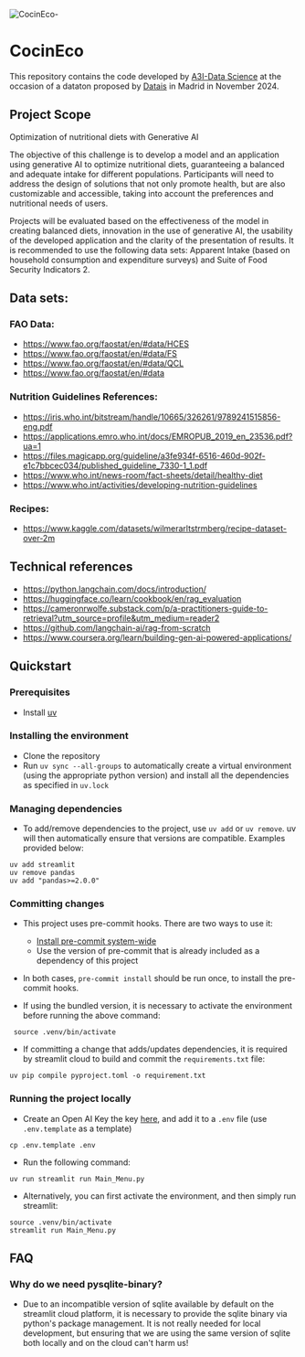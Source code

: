 
![CocinEco-](https://github.com/user-attachments/assets/3e3c7846-ea11-45e3-ae9f-94575fc36ae8)


# CocinEco

This repository contains the code developed by [A3I-Data Science](https://a3i-datascience.github.io/) at the occasion of a dataton proposed by [Datais](https://www.datais.es/dataton-sostenibilidad) in Madrid in November 2024.


## Project Scope

Optimization of nutritional diets with Generative AI

The objective of this challenge is to develop a model and an application using generative AI to optimize nutritional diets, guaranteeing a balanced and adequate intake for different populations. Participants will need to address the design of solutions that not only promote health, but are also customizable and accessible, taking into account the preferences and nutritional needs of users.

Projects will be evaluated based on the effectiveness of the model in creating balanced diets, innovation in the use of generative AI, the usability of the developed application and the clarity of the presentation of results. It is recommended to use the following data sets: Apparent Intake (based on household consumption and expenditure surveys) and Suite of Food Security Indicators 2.

## Data sets:

### FAO Data:

* https://www.fao.org/faostat/en/#data/HCES
* https://www.fao.org/faostat/en/#data/FS
* https://www.fao.org/faostat/en/#data/QCL
* https://www.fao.org/faostat/en/#data

### Nutrition Guidelines References:

* https://iris.who.int/bitstream/handle/10665/326261/9789241515856-eng.pdf
* https://applications.emro.who.int/docs/EMROPUB_2019_en_23536.pdf?ua=1
* https://files.magicapp.org/guideline/a3fe934f-6516-460d-902f-e1c7bbcec034/published_guideline_7330-1_1.pdf
* https://www.who.int/news-room/fact-sheets/detail/healthy-diet
* https://www.who.int/activities/developing-nutrition-guidelines

### Recipes:
* https://www.kaggle.com/datasets/wilmerarltstrmberg/recipe-dataset-over-2m

## Technical references

* https://python.langchain.com/docs/introduction/
* https://huggingface.co/learn/cookbook/en/rag_evaluation
* https://cameronrwolfe.substack.com/p/a-practitioners-guide-to-retrieval?utm_source=profile&utm_medium=reader2
* https://github.com/langchain-ai/rag-from-scratch
* https://www.coursera.org/learn/building-gen-ai-powered-applications/

## Quickstart

### Prerequisites
- Install [uv](https://github.com/astral-sh/uv)

### Installing the environment
- Clone the repository
- Run `uv sync --all-groups` to automatically create a virtual environment (using the appropriate python version) and install all the dependencies as specified in `uv.lock`

### Managing dependencies
- To add/remove dependencies to the project, use `uv add` or `uv remove`. uv will then automatically ensure that versions are compatible. Examples provided below:

```
uv add streamlit
uv remove pandas
uv add "pandas>=2.0.0"
```

### Committing changes
- This project uses pre-commit hooks. There are two ways to use it:
    - [Install pre-commit system-wide](https://pre-commit.com/#install)
    - Use the version of pre-commit that is already included as a dependency of this project

- In both cases, `pre-commit install` should be run once, to install the pre-commit hooks.
- If using the bundled version, it is necessary to activate the environment before running the above command:

``` source .venv/bin/activate```

- If committing a change that adds/updates dependencies, it is required by streamlit cloud to build and commit the `requirements.txt` file:

``` uv pip compile pyproject.toml -o requirement.txt ```

### Running the project locally
- Create an Open AI Key the key [here](https://platform.openai.com/api-keys), and add it to a `.env` file (use `.env.template` as a template)
```
cp .env.template .env
```

- Run the following command:
```
uv run streamlit run Main_Menu.py
```
- Alternatively, you can first activate the environment, and then simply run streamlit:
```
source .venv/bin/activate
streamlit run Main_Menu.py
```


## FAQ

### Why do we need pysqlite-binary?
- Due to an incompatible version of sqlite available by default on the streamlit cloud platform, it is necessary to provide the sqlite binary via python's package management. It is not really needed for local development, but ensuring that we are using the same version of sqlite both locally and on the cloud can't harm us!
